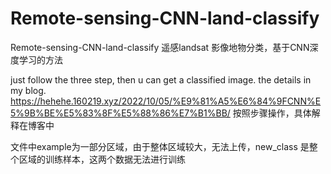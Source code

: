 # Remote-sensing-CNN-land-classify
Remote-sensing-CNN-land-classify
遥感landsat 影像地物分类，基于CNN深度学习的方法

just follow the three step, then u can get a classified image.
the details in my blog.
https://hehehe.160219.xyz/2022/10/05/%E9%81%A5%E6%84%9FCNN%E5%9B%BE%E5%83%8F%E5%88%86%E7%B1%BB/
按照步骤操作，具体解释在博客中

文件中example为一部分区域，由于整体区域较大，无法上传，new_class 是整个区域的训练样本，这两个数据无法进行训练
